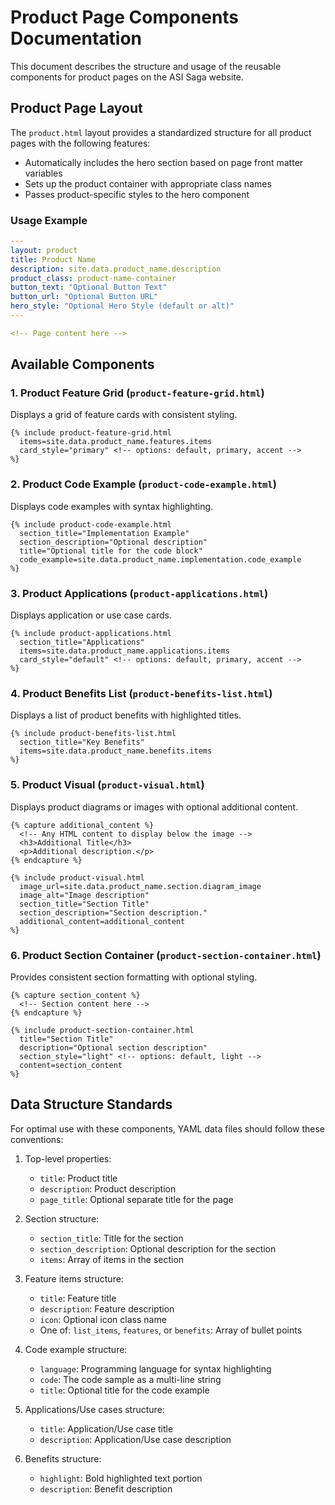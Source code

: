 # Product Page Components Documentation

This document describes the structure and usage of the reusable components for product pages on the ASI Saga website.

## Product Page Layout

The `product.html` layout provides a standardized structure for all product pages with the following features:

- Automatically includes the hero section based on page front matter variables
- Sets up the product container with appropriate class names
- Passes product-specific styles to the hero component

### Usage Example

```yaml
---
layout: product
title: Product Name
description: site.data.product_name.description
product_class: product-name-container
button_text: "Optional Button Text"
button_url: "Optional Button URL"
hero_style: "Optional Hero Style (default or alt)"
---

<!-- Page content here -->
```

## Available Components

### 1. Product Feature Grid (`product-feature-grid.html`)

Displays a grid of feature cards with consistent styling.

```liquid
{% include product-feature-grid.html 
  items=site.data.product_name.features.items
  card_style="primary" <!-- options: default, primary, accent -->
%}
```

### 2. Product Code Example (`product-code-example.html`) 

Displays code examples with syntax highlighting.

```liquid
{% include product-code-example.html 
  section_title="Implementation Example"
  section_description="Optional description"
  title="Optional title for the code block"
  code_example=site.data.product_name.implementation.code_example
%}
```

### 3. Product Applications (`product-applications.html`)

Displays application or use case cards.

```liquid
{% include product-applications.html 
  section_title="Applications"
  items=site.data.product_name.applications.items
  card_style="default" <!-- options: default, primary, accent -->
%}
```

### 4. Product Benefits List (`product-benefits-list.html`) 

Displays a list of product benefits with highlighted titles.

```liquid
{% include product-benefits-list.html 
  section_title="Key Benefits"
  items=site.data.product_name.benefits.items
%}
```

### 5. Product Visual (`product-visual.html`)

Displays product diagrams or images with optional additional content.

```liquid
{% capture additional_content %}
  <!-- Any HTML content to display below the image -->
  <h3>Additional Title</h3>
  <p>Additional description.</p>
{% endcapture %}

{% include product-visual.html 
  image_url=site.data.product_name.section.diagram_image
  image_alt="Image description"
  section_title="Section Title"
  section_description="Section description."
  additional_content=additional_content
%}
```

### 6. Product Section Container (`product-section-container.html`)

Provides consistent section formatting with optional styling.

```liquid
{% capture section_content %}
  <!-- Section content here -->
{% endcapture %}

{% include product-section-container.html
  title="Section Title"
  description="Optional section description"
  section_style="light" <!-- options: default, light -->
  content=section_content
%}
```

## Data Structure Standards

For optimal use with these components, YAML data files should follow these conventions:

1. Top-level properties:
   - `title`: Product title
   - `description`: Product description
   - `page_title`: Optional separate title for the page

2. Section structure:
   - `section_title`: Title for the section
   - `section_description`: Optional description for the section
   - `items`: Array of items in the section

3. Feature items structure:
   - `title`: Feature title
   - `description`: Feature description
   - `icon`: Optional icon class name
   - One of: `list_items`, `features`, or `benefits`: Array of bullet points
   
4. Code example structure:
   - `language`: Programming language for syntax highlighting
   - `code`: The code sample as a multi-line string
   - `title`: Optional title for the code example

5. Applications/Use cases structure:
   - `title`: Application/Use case title
   - `description`: Application/Use case description
   
6. Benefits structure:
   - `highlight`: Bold highlighted text portion
   - `description`: Benefit description
